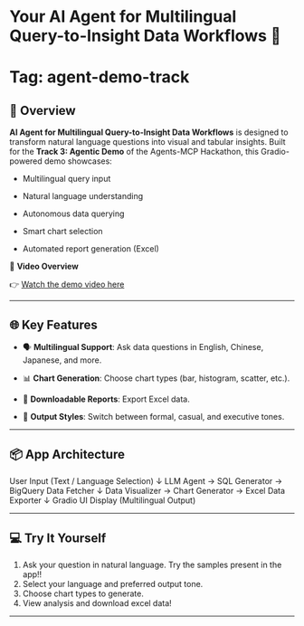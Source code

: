 # Your AI Agent for Multilingual Query-to-Insight Data Workflows 🚀  

# Tag: **agent-demo-track**

## 🧠 Overview

**AI Agent for Multilingual Query-to-Insight Data Workflows** is designed to transform natural language questions into visual and tabular insights. Built for the **Track 3: Agentic Demo** of the Agents-MCP Hackathon, this Gradio-powered demo showcases:

- Multilingual query input
  
- Natural language understanding
  
- Autonomous data querying
  
- Smart chart selection
  
- Automated report generation (Excel)

🎥 **Video Overview**  

👉 [Watch the demo video here]()

---

## 🌐 Key Features

- 🗣️ **Multilingual Support**: Ask data questions in English, Chinese, Japanese, and more.

- 📊 **Chart Generation**: Choose chart types (bar, histogram, scatter, etc.).
  
- 📁 **Downloadable Reports**: Export Excel data.
  
- 🧠 **Output Styles**: Switch between formal, casual, and executive tones.

---

## 📦 App Architecture

User Input (Text / Language Selection)
↓
LLM Agent → SQL Generator → BigQuery Data Fetcher
↓
Data Visualizer → Chart Generator → Excel Data Exporter
↓
Gradio UI Display (Multilingual Output)

---

## 💻 Try It Yourself

1. Ask your question in natural language. Try the samples present in the app!!
2. Select your language and preferred output tone.
3. Choose chart types to generate.
4. View analysis and download excel data!

---
